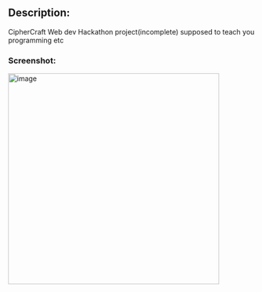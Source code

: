 <h2>Description: </h2>
CipherCraft Web dev Hackathon project(incomplete)
supposed to teach you programming etc
<h3>Screenshot: </h3>
<img width="430" alt="image" src="https://github.com/user-attachments/assets/f3d266d4-ea06-4fe8-8125-e150b538d422">
